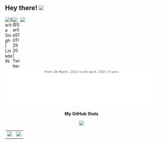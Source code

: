 ## Hey there! <img src="https://media.giphy.com/media/hvRJCLFzcasrR4ia7z/giphy.gif" width="30px"> 
![](https://visitor-badge.glitch.me/badge?page_id=itssingh.itssingh)
<a href="https://www.linkedin.com/in/s-sarita/">
  <img align="left" alt="Sarita Singh | LinkdeIN" width="25px" src="https://cdn.jsdelivr.net/npm/simple-icons@v3/icons/linkedin.svg" />
</a>
<a href="https://twitter.com/SaritaS10112920?s=09/">
  <img align="left" alt="@SaritaS10112920 | Twitter" width="25px" src="https://cdn.jsdelivr.net/npm/simple-icons@v3/icons/twitter.svg" />
</a>


<p align="center">
  <img src="/images/stat.svg" alt="Alternative Text"/>
</p>

 <p align="center">
 <b>
    My GitHub Stats
  </b>
</p>

<p align="center">
<img src="https://github-readme-stats.vercel.app/api?username=itssingh&show_icons=true&theme=gotham" />
</p>


<table><tr><td><img src="http://github-readme-streak-stats.herokuapp.com?user=itssingh&theme=gotham"/></td><td><img src="https://github-readme-stats.vercel.app/api/top-langs/?username=itssingh&layout=compact&theme=gotham&show_icons=true"/></td></tr></table>
